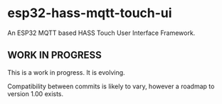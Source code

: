 # esp32-hass-mqtt-touch-ui
An ESP32 MQTT based HASS Touch User Interface Framework.

## WORK IN PROGRESS

This is a work in progress.  It is evolving.  

Compatibility between commits is likely to vary, however a roadmap to version 1.00
exists.


